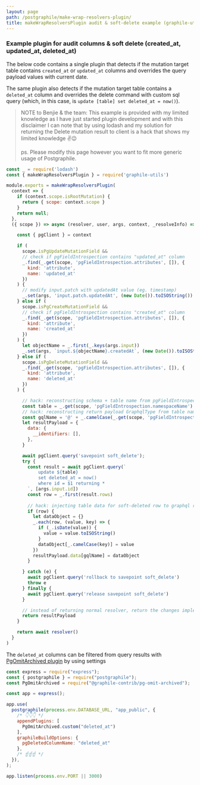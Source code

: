 ```yaml
---
layout: page
path: /postgraphile/make-wrap-resolvers-plugin/
title: makeWrapResolversPlugin audit & soft-delete example (graphile-utils)
---
```

### Example plugin for audit columns & soft delete (created_at, updated_at, deleted_at) 

The below code contains a single plugin that detects if the mutation target table contains
`created_at` or `updated_at` columns and overrides the query payload values with current date.

The same plugin also detects if the mutation target table contains a `deleted_at` column and 
overrides the delete command with custom sql query (which, in this case, is `update [table] set deleted_at = now()`).

> NOTE to Benjie & the team: This example is provided with my limited knowledge as I have just started 
> plugin development and with this disclaimer I can note that by using lodash and my solution for returning
> the Delete mutation result to client is a hack that shows my limited knowledge ✌️😉
>
> ps. Please modify this page however you want to fit more generic usage of Postgraphile.    

```js
const _ = require('lodash')
const { makeWrapResolversPlugin } = require('graphile-utils')

module.exports = makeWrapResolversPlugin(
  context => {
    if (context.scope.isRootMutation) {
      return { scope: context.scope }
    }
    return null;
  },
  ({ scope }) => async (resolver, user, args, context, _resolveInfo) => {

    const { pgClient } = context

    if (
      scope.isPgUpdateMutationField &&
      // check if pgFieldIntrospection contains "updated_at" column
      _.find(_.get(scope, 'pgFieldIntrospection.attributes', []), {
        kind: 'attribute',
        name: 'updated_at'
      })
    ) {
      // modify input.patch with updatedAt value (eg. timestamp)
      _.set(args, 'input.patch.updatedAt', (new Date()).toISOString())
    } else if (
      scope.isPgCreateMutationField &&
      // check if pgFieldIntrospection contains "created_at" column
      _.find(_.get(scope, 'pgFieldIntrospection.attributes', []), {
        kind: 'attribute',
        name: 'created_at'
      })
    ) {
      let objectName = _.first(_.keys(args.input))
      _.set(args, `input.${objectName}.createdAt`, (new Date()).toISOString())
    } else if (
      scope.isPgDeleteMutationField &&
      _.find(_.get(scope, 'pgFieldIntrospection.attributes', []), {
        kind: 'attribute',
        name: 'deleted_at'
      })
    ) {

      // hack: reconstructing schema + table name from pgFieldIntrospection. 
      const table = _.get(scope, 'pgFieldIntrospection.namespaceName') + '.' + _.get(scope, 'pgFieldIntrospection.name')
      // hack: reconstructing return payload GraphqlType from table name.
      const gqlName = '@' + _.camelCase(_.get(scope, 'pgFieldIntrospection.name'))
      let resultPayload = {
        data: {
          __identifiers: [],
        },
      }

      await pgClient.query('savepoint soft_delete');
      try {
        const result = await pgClient.query(`
            update ${table} 
            set deleted_at = now()
            where id = $1 returning *
        `, [args.input.id])
        const row = _.first(result.rows)
  
        // hack: injecting table data for soft-deleted row to graphql result.
        if (row) {
          let dataObject = {}
          _.each(row, (value, key) => {
            if (_.isDate(value)) {
              value = value.toISOString()
            }
            dataObject[_.camelCase(key)] = value
          })
          resultPayload.data[gqlName] = dataObject
        }

      } catch (e) {
        await pgClient.query('rollback to savepoint soft_delete')
        throw e
      } finally {
        await pgClient.query('release savepoint soft_delete')
      }

      // instead of returning normal resolver, return the changes implemented by our custom code.
      return resultPayload
    }

    return await resolver()
  }
)
```

The `deleted_at` columns can be filtered from query results with 
[PgOmitArchived plugin](https://github.com/graphile-contrib/pg-omit-archived/) by using settings 

```js
const express = require("express");
const { postgraphile } = require("postgraphile");
const PgOmitArchived = require("@graphile-contrib/pg-omit-archived");

const app = express();

app.use(
  postgraphile(process.env.DATABASE_URL, "app_public", {
    /* 👇👇👇 */
    appendPlugins: [
      PgOmitArchived.custom("deleted_at")
    ],
    graphileBuildOptions: {
      pgDeletedColumnName: "deleted_at"
    },
    /* ☝️☝️☝️ */
  }),
);

app.listen(process.env.PORT || 3000)
```